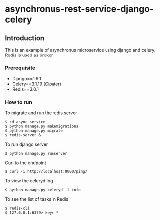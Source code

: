 # asynchronus-rest-service-django-celery


## Introduction

This is an example of asynchronus microservice using django and celery. Redis is used as broker.


### Prerequisite

*   Django==1.9.1
*   Celery==3.1.19 (Cipater)
*   Redis==3.0.1

### How to run
To migrate and run the redis server

	$ cd async_service
	$ python manage.py makemigrations
	$ python manage.py migrate
	$ redis-server &
	
To run django server

	$ python manage.py runserver
Curl to the endpoint

	$ curl -i http://localhost:8000/ping/
To view the celeryd log

	$ python manage.py celeryd -l info

To see the list of tasks in Redis

	$ redis-cli
	$ 127.0.0.1:6379> keys *




 
